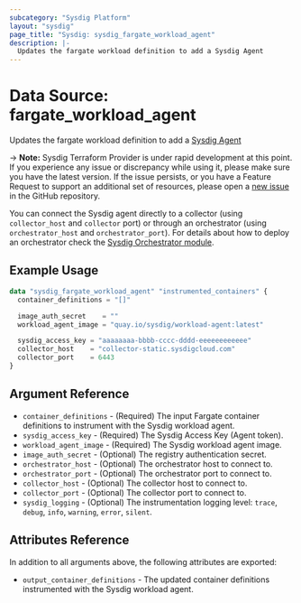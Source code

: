 ```yaml
---
subcategory: "Sysdig Platform"
layout: "sysdig"
page_title: "Sysdig: sysdig_fargate_workload_agent"
description: |-
  Updates the fargate workload definition to add a Sysdig Agent
---
```


# Data Source: fargate_workload_agent

Updates the fargate workload definition to add a [Sysdig Agent](https://docs.sysdig.com/en/docs/installation/serverless-agents/aws-fargate-serverless-agents/)

-> **Note:** Sysdig Terraform Provider is under rapid development at this point. If you experience any issue or discrepancy while using it, please make sure you have the latest version. If the issue persists, or you have a Feature Request to support an additional set of resources, please open a [new issue](https://github.com/sysdiglabs/terraform-provider-sysdig/issues/new) in the GitHub repository.

You can connect the Sysdig agent directly to a collector (using `collector_host` and `collector` port) or through an orchestrator (using `orchestrator_host` and `orchestrator_port`). For details about how to deploy an orchestrator check the [Sysdig Orchestrator module](https://registry.terraform.io/modules/sysdiglabs/fargate-orchestrator-agent/aws/latest).

## Example Usage

```terraform
data "sysdig_fargate_workload_agent" "instrumented_containers" {
  container_definitions = "[]"

  image_auth_secret    = ""
  workload_agent_image = "quay.io/sysdig/workload-agent:latest"

  sysdig_access_key = "aaaaaaaa-bbbb-cccc-dddd-eeeeeeeeeeee"
  collector_host    = "collector-static.sysdigcloud.com"
  collector_port    = 6443
}
```

## Argument Reference

* `container_definitions` - (Required) The input Fargate container definitions to instrument with the Sysdig workload agent.
* `sysdig_access_key` - (Required) The Sysdig Access Key (Agent token).
* `workload_agent_image` - (Required) The Sysdig workload agent image.
* `image_auth_secret` - (Optional) The registry authentication secret.
* `orchestrator_host` - (Optional) The orchestrator host to connect to.
* `orchestrator_port` - (Optional) The orchestrator port to connect to.
* `collector_host` - (Optional) The collector host to connect to.
* `collector_port` - (Optional) The collector port to connect to.
* `sysdig_logging` - (Optional) The instrumentation logging level: `trace`, `debug`, `info`, `warning`, `error`, `silent`.


## Attributes Reference

In addition to all arguments above, the following attributes are exported:

* `output_container_definitions` - The updated container definitions instrumented with the Sysdig workload agent.

